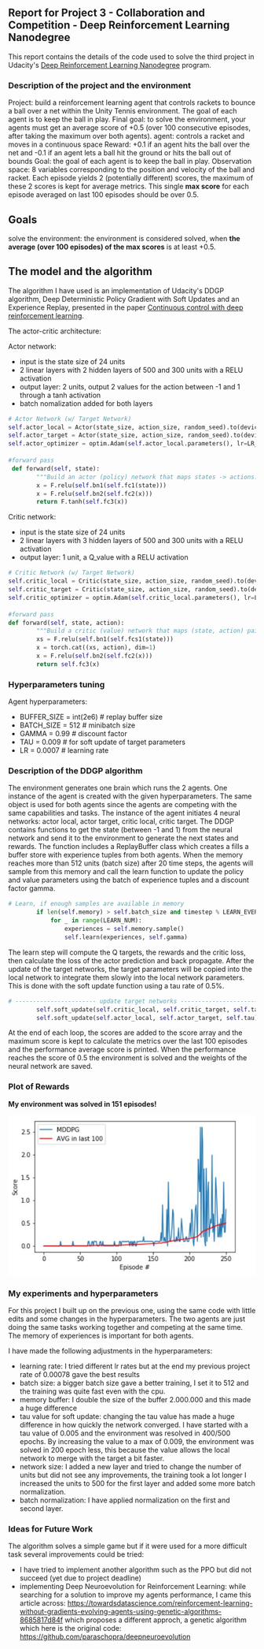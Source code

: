 
[image1]: plot_rewards.jpg

## Report for Project 3 - Collaboration and Competition - Deep Reinforcement Learning Nanodegree


This report contains the details of the code used to solve the third project in Udacity's [Deep Reinforcement Learning Nanodegree](https://www.udacity.com/course/deep-reinforcement-learning-nanodegree--nd893) program.  


### Description of the project and the environment 

Project: build a reinforcement learning agent that controls rackets to bounce a ball over a net within the Unity Tennis environment. The goal of each agent is to keep the ball in play.
Final goal: to solve the environment, your agents must get an average score of +0.5 (over 100 consecutive episodes, after taking the maximum over both agents).
agent: controls a racket and moves in a continuous space
Reward: +0.1 if an agent hits the ball over the net and -0.1 if an agent lets a ball hit the ground or hits the ball out of bounds
Goal: the goal of each agent is to keep the ball in play.
Observation space:  8 variables corresponding to the position and velocity of the ball and racket. 
Each episode yields 2 (potentially different) scores, the maximum of these 2 scores is kept for average metrics.
This single **max score** for each episode averaged on last 100 episodes should be over 0.5.

## Goals
solve the environment: the environment is considered solved, when **the average (over 100 episodes) of the max scores** is at least +0.5. 


## The model and the algorithm

 The algorithm I have used is an implementation of Udacity's DDGP algorithm, Deep Deterministic Policy Gradient with Soft Updates and an Experience Replay, presented in the paper [Continuous control with deep reinforcement learning](https://arxiv.org/pdf/1509.02971.pdf).

 The actor-critic architecture:
 
 Actor network:
 - input is the state size of 24 units 
 - 2 linear layers with 2 hidden layers of 500 and 300 units with a RELU activation
 - output layer: 2 units, output 2 values for the action between -1 and 1 through a tanh activation
 - batch nomalization added for both layers
 
```python
# Actor Network (w/ Target Network)
self.actor_local = Actor(state_size, action_size, random_seed).to(device)
self.actor_target = Actor(state_size, action_size, random_seed).to(device)
self.actor_optimizer = optim.Adam(self.actor_local.parameters(), lr=LR_ACTOR)

#forward pass
 def forward(self, state):
        """Build an actor (policy) network that maps states -> actions."""
        x = F.relu(self.bn1(self.fc1(state)))
        x = F.relu(self.bn2(self.fc2(x)))
        return F.tanh(self.fc3(x))
```
 
 Critic network:
 - input is the state size of 24 units 
 - 2 linear layers with 3 hidden layers of 500 and 300 units with a RELU activation
 - output layer: 1 unit, a Q_value  with a RELU activation
 
 
```python
# Critic Network (w/ Target Network)
self.critic_local = Critic(state_size, action_size, random_seed).to(device)
self.critic_target = Critic(state_size, action_size, random_seed).to(device)
self.critic_optimizer = optim.Adam(self.critic_local.parameters(), lr=LR_CRITIC, weight_decay=WEIGHT_DECAY)

#forward pass
def forward(self, state, action):
        """Build a critic (value) network that maps (state, action) pairs -> Q-values."""
        xs = F.relu(self.bn1(self.fcs1(state)))
        x = torch.cat((xs, action), dim=1)
        x = F.relu(self.bn2(self.fc2(x)))
        return self.fc3(x)
```

### Hyperparameters tuning

Agent hyperparameters:
- BUFFER_SIZE = int(2e6)  # replay buffer size
- BATCH_SIZE = 512        # minibatch size
- GAMMA = 0.99            # discount factor
- TAU = 0.009             # for soft update of target parameters
- LR = 0.0007             # learning rate 


### Description of the DDGP algorithm

The environment generates one brain which runs the 2 agents.
One instance of the agent is created with the given hyperparameters. The same object is used for both agents since the agents are competing with the same capabilities and tasks. The instance of the agent initiates 4 neural networks: actor local, actor target, critic local, critic target. 
The DDGP contains functions to get the state (between -1 and 1) from the neural network and send it to the environment to generate the next states and rewards. The function includes a ReplayBuffer class which creates a fills a buffer store with experience tuples from both agents. When the memory reaches more than 512 units (batch size) after 20 time steps, the agents will sample from this memory and call the learn function to update the policy and value parameters using the batch of experience tuples and a discount factor gamma.
```python
# Learn, if enough samples are available in memory
        if len(self.memory) > self.batch_size and timestep % LEARN_EVERY == 0:
            for _ in range(LEARN_NUM):
                experiences = self.memory.sample()
                self.learn(experiences, self.gamma)
```

The learn step will compute the Q targets, the rewards and the critic loss, then calculate the loss of the actor prediction and back propagate. After the update of the target networks, the target parameters will be copied into the local network to integrate them slowly into the local network parameters. This is done with the soft update function using a tau rate of 0.5%.
```python
# ----------------------- update target networks ----------------------- #
        self.soft_update(self.critic_local, self.critic_target, self.tau)
        self.soft_update(self.actor_local, self.actor_target, self.tau)   
```

At the end of each loop, the scores are added to the score array and the maximum score is kept to calculate the metrics over the last 100 episodes and the performance average score is printed. When the performance reaches the score of 0.5 the environment is solved and the weights of the neural network are saved.

	
### Plot of Rewards
**My environment was solved in 151 episodes!** 

![Plot of training scores][image1]


### My experiments and hyperparameters

 For this project I built up on the previous one, using the same code with little edits and some changes in the hyperparameters.
 The two agents are just doing the same tasks working together and competing at the same time. The memory of experiences is important for both agents.

 I have made the following adjustments in the hyperparameters:
 - learning rate: I tried different lr rates but at the end my previous project rate of 0.00078 gave the best results
 - batch size: a bigger batch size gave a better training, I set it to 512 and the training was quite fast even with the cpu. 
 - memory buffer: I double the size of the buffer 2.000.000 and this made a huge difference
 - tau value for soft update: changing the tau value has made a huge difference in how quickly the network converged. I have started with a tau value of 0.005 and the environment was resolved in 400/500 epochs. By increasing the value to a max of 0.009, the environment was solved in 200 epoch less, this because the value allows the local network to merge with the target a bit faster. 
 - network size: I added a new layer and tried to change the number of units but did not see any improvements, the training took a lot longer
 I increased the units to 500 for the first layer and added some more batch normalization.
 - batch normalization: I have applied normalization on the first and second layer. 

### Ideas for Future Work

The algorithm solves a simple game but if it were used for a more difficult task several improvements could be tried:
 - I have tried to implement another algorithm such as the PPO but did not succeed (yet due to project deadline)
 -  implementing Deep Neuroevolution for Reinforcement Learning: while searching for a solution to improve my agents performance, I came this article across: https://towardsdatascience.com/reinforcement-learning-without-gradients-evolving-agents-using-genetic-algorithms-8685817d84f
 which proposes a different approch, a genetic algorithm which  here is the original code: https://github.com/paraschopra/deepneuroevolution


